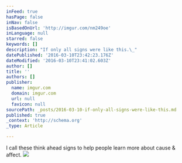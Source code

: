 ```yaml
---
inFeed: true
hasPage: false
inNav: false
isBasedOnUrl: 'http://imgur.com/nm249oe'
inLanguage: null
starred: false
keywords: []
description: "If only all signs were like this.\_"
datePublished: '2016-03-10T23:42:23.176Z'
dateModified: '2016-03-10T23:41:02.603Z'
author: []
title: ''
authors: []
publisher:
  name: imgur.com
  domain: imgur.com
  url: null
  favicon: null
sourcePath: _posts/2016-03-10-if-only-all-signs-were-like-this.md
published: true
_context: 'http://schema.org'
_type: Article

---
```

I call these think ahead signs to help people learn more about cause & affect.
![](http://i.imgur.com/nm249oe.jpg)